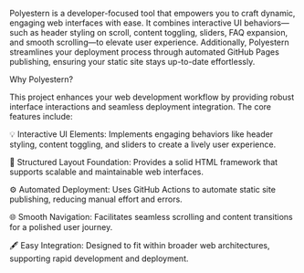 Polyestern is a developer-focused tool that empowers you to craft dynamic, engaging web interfaces with ease. It combines interactive UI behaviors—such as header styling on scroll, content toggling, sliders, FAQ expansion, and smooth scrolling—to elevate user experience. Additionally, Polyestern streamlines your deployment process through automated GitHub Pages publishing, ensuring your static site stays up-to-date effortlessly.

Why Polyestern?

This project enhances your web development workflow by providing robust interface interactions and seamless deployment integration. The core features include:

💡 Interactive UI Elements: Implements engaging behaviors like header styling, content toggling, and sliders to create a lively user experience.

🧱 Structured Layout Foundation: Provides a solid HTML framework that supports scalable and maintainable web interfaces.

⚙️ Automated Deployment: Uses GitHub Actions to automate static site publishing, reducing manual effort and errors.

🌐 Smooth Navigation: Facilitates seamless scrolling and content transitions for a polished user journey.

🖋️ Easy Integration: Designed to fit within broader web architectures, supporting rapid development and deployment.
